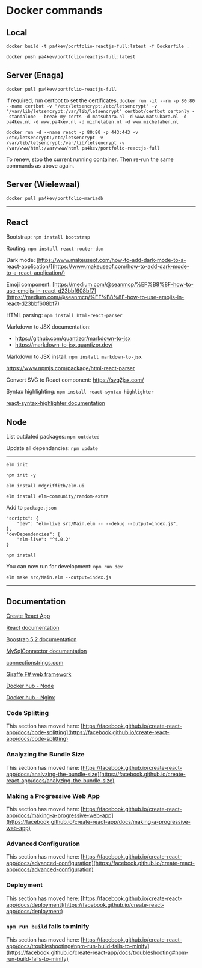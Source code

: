 # Docker commands

## Local

`docker build -t pa4kev/portfolio-reactjs-full:latest -f Dockerfile .`

`docker push pa4kev/portfolio-reactjs-full:latest`

## Server (Enaga)

`docker pull pa4kev/portfolio-reactjs-full`

if required, run certbot to set the certificates.
`docker run -it --rm -p 80:80 --name certbot -v "/etc/letsencrypt:/etc/letsencrypt" -v "/var/lib/letsencrypt:/var/lib/letsencrypt" certbot/certbot certonly --standalone --break-my-certs -d matsubara.nl -d www.matsubara.nl -d pa4kev.nl -d www.pa4kev.nl -d michelaben.nl -d www.michelaben.nl`

`docker run -d --name react -p 80:80 -p 443:443 -v /etc/letsencrypt:/etc/letsencrypt -v /var/lib/letsencrypt:/var/lib/letsencrypt -v /var/www/html:/var/www/html pa4kev/portfolio-reactjs-full`

To renew, stop the current running container. Then re-run the same commands as above again.

## Server (Wielewaal)

`docker pull pa4kev/portfolio-mariadb`

---

## React

Bootstrap: `npm install bootstrap`

Routing: `npm install react-router-dom`

Dark mode: [https://www.makeuseof.com/how-to-add-dark-mode-to-a-react-application/](https://www.makeuseof.com/how-to-add-dark-mode-to-a-react-application/)

Emoji component: [https://medium.com/@seanmcp/%EF%B8%8F-how-to-use-emojis-in-react-d23bbf608bf7](https://medium.com/@seanmcp/%EF%B8%8F-how-to-use-emojis-in-react-d23bbf608bf7)

HTML parsing: `npm install html-react-parser`

Markdown to JSX documentation:
* https://github.com/quantizor/markdown-to-jsx
* https://markdown-to-jsx.quantizor.dev/

Markdown to JSX install: `npm install markdown-to-jsx`

https://www.npmjs.com/package/html-react-parser

Convert SVG to React component: https://svg2jsx.com/

Syntax highlighting: `npm install react-syntax-highlighter`

[react-syntax-highlighter documentation](https://www.npmjs.com/package/react-syntax-highlighter)

## Node

List outdated packages: `npm outdated`

Update all dependancies: `npm update`

---

`elm init`

`npm init -y`

`elm install mdgriffith/elm-ui`

`elm install elm-community/random-extra`

Add to `package.json`
```
"scripts": {
    "dev": "elm-live src/Main.elm -- --debug --output=index.js",
},
"devDependencies": {
    "elm-live": "^4.0.2"
}
```

`npm install`

You can now run for development:
`npm run dev`

`elm make src/Main.elm --output=index.js`

---

## Documentation

[Create React App](https://github.com/facebook/create-react-app)

[React documentation](https://reactjs.org/)

[Boostrap 5.2 documentation](https://getbootstrap.com/docs/5.2/getting-started/introduction/)

[MySqlConnector documentation](https://mysqlconnector.net/tutorials/connect-to-mysql/)

[connectionstrings.com](https://www.connectionstrings.com/mysql-connector-net-mysqlconnection/)

[Giraffe F# web framework](https://github.com/giraffe-fsharp/Giraffe)

[Docker hub - Node](https://hub.docker.com/_/node/)

[Docker hub - Nginx](https://hub.docker.com/_/nginx)

### Code Splitting

This section has moved here: [https://facebook.github.io/create-react-app/docs/code-splitting](https://facebook.github.io/create-react-app/docs/code-splitting)

### Analyzing the Bundle Size

This section has moved here: [https://facebook.github.io/create-react-app/docs/analyzing-the-bundle-size](https://facebook.github.io/create-react-app/docs/analyzing-the-bundle-size)

### Making a Progressive Web App

This section has moved here: [https://facebook.github.io/create-react-app/docs/making-a-progressive-web-app](https://facebook.github.io/create-react-app/docs/making-a-progressive-web-app)

### Advanced Configuration

This section has moved here: [https://facebook.github.io/create-react-app/docs/advanced-configuration](https://facebook.github.io/create-react-app/docs/advanced-configuration)

### Deployment

This section has moved here: [https://facebook.github.io/create-react-app/docs/deployment](https://facebook.github.io/create-react-app/docs/deployment)

### `npm run build` fails to minify

This section has moved here: [https://facebook.github.io/create-react-app/docs/troubleshooting#npm-run-build-fails-to-minify](https://facebook.github.io/create-react-app/docs/troubleshooting#npm-run-build-fails-to-minify)

